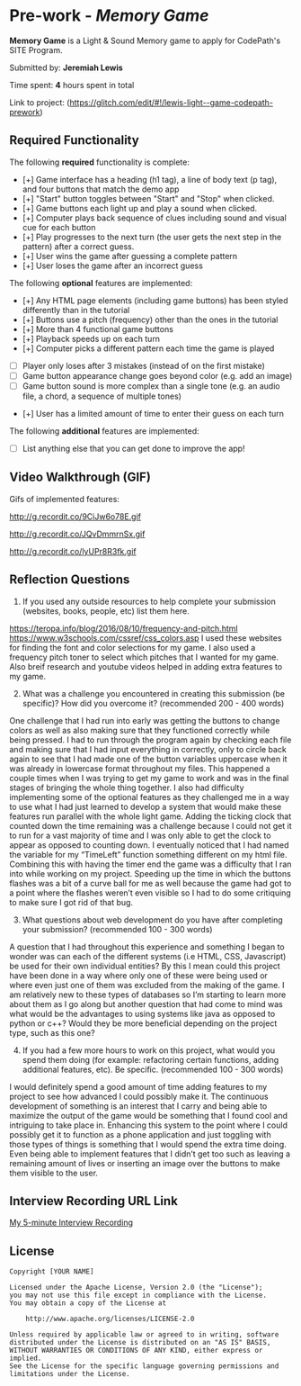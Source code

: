 # Pre-work - *Memory Game*

**Memory Game** is a Light & Sound Memory game to apply for CodePath's SITE Program. 

Submitted by: **Jeremiah Lewis**

Time spent: **4** hours spent in total

Link to project: (https://glitch.com/edit/#!/lewis-light--game-codepath-prework)

## Required Functionality

The following **required** functionality is complete:

* [+] Game interface has a heading (h1 tag), a line of body text (p tag), and four buttons that match the demo app
* [+] "Start" button toggles between "Start" and "Stop" when clicked. 
* [+] Game buttons each light up and play a sound when clicked. 
* [+] Computer plays back sequence of clues including sound and visual cue for each button
* [+] Play progresses to the next turn (the user gets the next step in the pattern) after a correct guess. 
* [+] User wins the game after guessing a complete pattern
* [+] User loses the game after an incorrect guess

The following **optional** features are implemented:

* [+] Any HTML page elements (including game buttons) has been styled differently than in the tutorial
* [+] Buttons use a pitch (frequency) other than the ones in the tutorial
* [+] More than 4 functional game buttons
* [+] Playback speeds up on each turn
* [+] Computer picks a different pattern each time the game is played
* [ ] Player only loses after 3 mistakes (instead of on the first mistake)
* [ ] Game button appearance change goes beyond color (e.g. add an image)
* [ ] Game button sound is more complex than a single tone (e.g. an audio file, a chord, a sequence of multiple tones)
* [+] User has a limited amount of time to enter their guess on each turn

The following **additional** features are implemented:

- [ ] List anything else that you can get done to improve the app!

## Video Walkthrough (GIF)

Gifs of implemented features:

http://g.recordit.co/9CiJw6o78E.gif

http://g.recordit.co/JQvDmmrnSx.gif

http://g.recordit.co/lyUPr8R3fk.gif

## Reflection Questions
1. If you used any outside resources to help complete your submission (websites, books, people, etc) list them here. 

https://teropa.info/blog/2016/08/10/frequency-and-pitch.html 
https://www.w3schools.com/cssref/css_colors.asp 
I used these websites for finding the font and color selections for my game. I also used a frequency pitch toner to select which pitches that I wanted for my game. Also breif research and youtube videos helped in adding extra features to my game.

2. What was a challenge you encountered in creating this submission (be specific)? How did you overcome it? (recommended 200 - 400 words)

One challenge that I had run into early was getting the buttons to change colors as well as also making sure that they functioned correctly while being pressed. I had to run through the program again by checking each file and making sure that I had input everything in correctly, only to circle back again to see that I had made one of the button variables uppercase when it was already in lowercase format throughout my files. This happened a couple times when I was trying to get my game to work and was in the final stages of bringing the whole thing together. I also had difficulty implementing some of the optional features as they challenged me in a way to use what I had just learned to develop a system that would make these features run parallel with the whole light game. Adding the ticking clock that counted down the time remaining was a challenge because I could not get it to run for a vast majority of time and I was only able to get the clock to appear as opposed to counting down. I eventually noticed that I had named the variable for my “TimeLeft” function something different on my html file. Combining this with having the timer end the game was a difficulty that I ran into while working on my project. Speeding up the time in which the buttons flashes was a bit of a curve ball for me as well because the game had got to a point where the flashes weren’t even visible so I had to do some critiquing to make sure I got rid of that bug.

3. What questions about web development do you have after completing your submission? (recommended 100 - 300 words) 

A question that I had throughout this experience and something I began to wonder was can each of the different systems (i.e HTML, CSS, Javascript) be used for their own individual entities? By this I mean could this project have been done in a way where only one of these were being used or where even just one of them was excluded from the making of the game. I am relatively new to these types of databases so I’m starting to learn more about them as I go along but another question that had come to mind was what would be the advantages to using systems like java as opposed to python or c++? Would they be more beneficial depending on the project type, such as this one?

4. If you had a few more hours to work on this project, what would you spend them doing (for example: refactoring certain functions, adding additional features, etc). Be specific. (recommended 100 - 300 words) 

I would definitely spend a good amount of time adding features to my project to see how advanced I could possibly make it. The continuous development of something is an interest that I carry and being able to maximize the output of the game would be something that I found cool and intriguing to take place in. Enhancing this system to the point where I could possibly get it to function as a phone application and just toggling with those types of things is something that I would spend the extra time doing. Even being able to implement features that I didn’t get too such as leaving a remaining amount of lives or inserting an image over the buttons to make them visible to the user. 



## Interview Recording URL Link

[My 5-minute Interview Recording](your-link-here)


## License

    Copyright [YOUR NAME]

    Licensed under the Apache License, Version 2.0 (the "License");
    you may not use this file except in compliance with the License.
    You may obtain a copy of the License at

        http://www.apache.org/licenses/LICENSE-2.0

    Unless required by applicable law or agreed to in writing, software
    distributed under the License is distributed on an "AS IS" BASIS,
    WITHOUT WARRANTIES OR CONDITIONS OF ANY KIND, either express or implied.
    See the License for the specific language governing permissions and
    limitations under the License.
